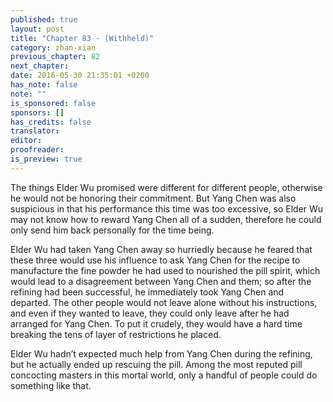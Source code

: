 ```yaml
---
published: true
layout: post
title: "Chapter 83 - (Withheld)"
category: zhan-xian
previous_chapter: 82
next_chapter:
date: 2016-05-30 21:35:01 +0200
has_note: false
note: ""
is_sponsored: false
sponsors: []
has_credits: false
translator:
editor:
proofreader:
is_preview: true
---
```

The things Elder Wu promised were different for different people, otherwise he would not be honoring their commitment. But Yang Chen was also suspicious in that his performance this time was too excessive, so Elder Wu may not know how to reward Yang Chen all of a sudden, therefore he could only send him back personally for the time being.

Elder Wu had taken Yang Chen away so hurriedly because he feared that these three would use his influence to ask Yang Chen for the recipe to manufacture the fine powder he had used to nourished the pill spirit, which would lead to a disagreement between Yang Chen and them; so after the refining had been successful, he immediately took Yang Chen and departed. The other people would not leave alone without his instructions, and even if they wanted to leave, they could only leave after he had arranged for Yang Chen. To put it crudely, they would have a hard time breaking the tens of layer of restrictions he placed.
<!--more-->

Elder Wu hadn’t expected much help from Yang Chen during the refining, but he actually ended up rescuing the pill. Among the most reputed pill concocting masters in this mortal world, only a handful of people could do something like that.
